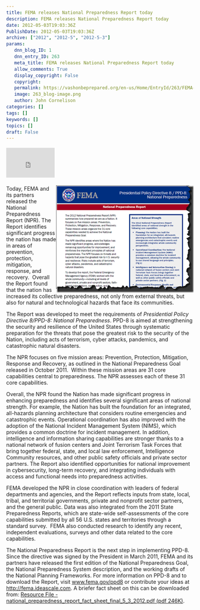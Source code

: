 ```yaml
---
title: FEMA releases National Preparedness Report today
description: FEMA releases National Preparedness Report today
date: 2012-05-03T19:03:36Z
PublishDate: 2012-05-03T19:03:36Z
archive: ["2012", "2012-5", "2012-5-3"]
params:
   dnn_blog_ID: 1
   dnn_entry_ID: 263
   meta_title: FEMA releases National Preparedness Report today
   allow_comments: True
   display_copyright: False
   copyright: 
   permalink: https://vashonbeprepared.org/en-us/Home/EntryId/263/FEMA-releases-National-Preparedness-Report-today
   image: 263_blog-image.png
   author: John Cornelison
categories: []
tags: []
keywords: []
topics: []
draft: False
---
```


<div class="wlWriterHeaderFooter" style="float:none; margin:0px; padding:4px 0px 4px 0px;"><iframe src="http://www.facebook.com/widgets/like.php?href=http://vashonbeprepared.org/News/Blogs/VashonPreparedness/tabid/164/EntryId/263/FEMA-releases-National-Preparedness-Report-today.aspx" scrolling="no" frameborder="0" style="border:none; width:130px; height:80px"></iframe></div><p><a href="/images/dnnBlog/1/263/Windows-Live-Writer-c51734f48078_D275-SNAGHTML674e522.png"><img style="background-image: none; border-bottom: 0px; border-left: 0px; padding-left: 0px; padding-right: 0px; display: inline; float: right; border-top: 0px; border-right: 0px; padding-top: 0px" title="SNAGHTML674e522" border="0" alt="SNAGHTML674e522" align="right" src="/images/dnnBlog/1/263/Windows-Live-Writer-c51734f48078_D275-SNAGHTML674e522_thumb.png" width="370" height="288" /></a>Today, FEMA and its partners released the National Preparedness Report (NPR). The Report identifies significant progress the nation has made in areas of prevention, protection, mitigation, response, and recovery.&#160; Overall the Report found that the nation has increased its collective preparedness, not only from external threats, but also for natural and technological hazards that face its communities. </p>  <p>The Report was developed to meet the requirements of<em> Presidential Policy Directive 8/PPD-8: National Preparedness</em>. PPD-8 is aimed at strengthening the security and resilience of the United States through systematic preparation for the threats that pose the greatest risk to the security of the Nation, including acts of terrorism, cyber attacks, pandemics, and catastrophic natural disasters.</p>  <p>The NPR focuses on five mission areas: Prevention, Protection, Mitigation, Response and Recovery, as outlined in the National Preparedness Goal released in October 2011.&#160; Within these mission areas are 31 core capabilities central to preparedness. The NPR assesses each of these 31 core capabilities.</p>  <p>Overall, the NPR found the Nation has made significant progress in enhancing preparedness and identifies several significant areas of national strength. For example, the Nation has built the foundation for an integrated, all-hazards planning architecture that considers routine emergencies and catastrophic events. Operational coordination has also improved with the adoption of the National Incident Management System (NIMS), which provides a common doctrine for incident management. In addition, intelligence and information sharing capabilities are stronger thanks to a national network of fusion centers and Joint Terrorism Task Forces that bring together federal, state, and local law enforcement, Intelligence Community resources, and other public safety officials and private sector partners. The Report also identified opportunities for national improvement in cybersecurity, long-term recovery, and integrating individuals with access and functional needs into preparedness activities.</p>  <p>FEMA developed the NPR in close coordination with leaders of federal departments and agencies, and the Report reflects inputs from state, local, tribal, and territorial governments, private and nonprofit sector partners, and the general public. Data was also integrated from the 2011 State Preparedness Reports, which are state-wide self-assessments of the core capabilities submitted by all 56 U.S. states and territories through a standard survey.&#160; FEMA also conducted research to identify any recent, independent evaluations, surveys and other data related to the core capabilities.</p>  <p>The National Preparedness Report is the next step in implementing PPD-8.&#160; Since the directive was signed by the President in March 2011, FEMA and its partners have released the first edition of the National Preparedness Goal, the National Preparedness System description, and the working drafts of the National Planning Frameworks. For more information on PPD-8 and to download the Report, visit <a href="http://links.govdelivery.com:80/track?type=click&amp;enid=ZWFzPTEmbWFpbGluZ2lkPTIwMTIwNTAzLjcyOTU2MjEmbWVzc2FnZWlkPU1EQi1QUkQtQlVMLTIwMTIwNTAzLjcyOTU2MjEmZGF0YWJhc2VpZD0xMDAxJnNlcmlhbD0xNjg3MTIyMyZlbWFpbGlkPWZlbWEtbWl0aWdhdGlvbkB2YXNob25kZXNpZ24uY29tJnVzZXJpZD1mZW1hLW1pdGlnYXRpb25AdmFzaG9uZGVzaWduLmNvbSZmbD0mZXh0cmE9TXVsdGl2YXJpYXRlSWQ9JiYm&amp;&amp;&amp;100&amp;&amp;&amp;http://www.fema.gov/ppd8">www.fema.gov/ppd8</a> or contribute your ideas at <a href="http://fema.ideascale.com">http://fema.ideascale.com</a>. A briefer fact sheet on this can be downloaded from: <a title="Resource File - national_preparedness_report_fact_sheet_final_5_3_2012.pdf (pdf 246K)" href="http://www.fema.gov/library/file?type=publishedFile&amp;file=national_preparedness_report_fact_sheet_final_5_3_2012.pdf&amp;fileid=6bc73f40-9539-11e1-adda-001cc456982e">Resource File - national_preparedness_report_fact_sheet_final_5_3_2012.pdf (pdf 246K)</a>.</p>
